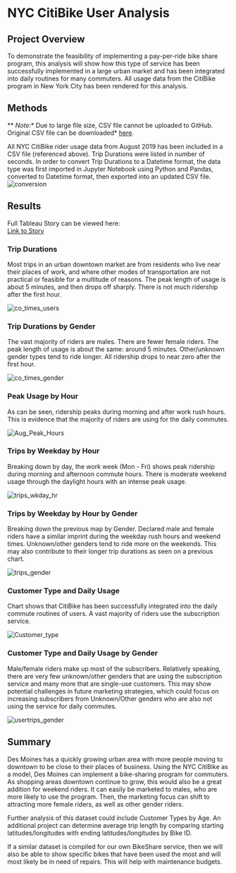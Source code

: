# NYC CitiBike User Analysis
## Project Overview
To demonstrate the feasibility of implementing a pay-per-ride bike share program, this analysis will show how this type of service has been successfully implemented in a large urban market and has been integrated into daily routines for many commuters.  All usage data from the CitiBike program in New York City has been rendered for this analysis.

## Methods
** *Note:** Due to large file size, CSV file cannot be uploaded to GitHub.  Original CSV file can be downloaded* [here](https://s3.amazonaws.com/tripdata/201908-citibike-tripdata.csv.zip).

All NYC CitiBike rider usage data from August 2019 has been included in a CSV file (referenced above).  Trip Durations were listed in number of seconds.  In order to convert Trip Durations to a Datetime format, the data type was first imported in Jupyter Notebook using Python and Pandas, converted to Datetime format, then exported into an updated CSV file.
![conversion](https://user-images.githubusercontent.com/106561880/189543266-fa08cf1d-0046-4bf1-99c5-c99801d82c11.png)


## Results
Full Tableau Story can be viewed here:  
[Link to Story](https://public.tableau.com/app/profile/matt.riley/viz/NYCCitiBikeChallenge_16628530084930/CitiBikeAnalysis)
### **Trip Durations**
Most trips in an urban downtown market are from residents who live near their places of work, and where other modes of transportation are not practical or feasible for a multitude of reasons.  The peak length of usage is about 5 minutes, and then drops off sharply.  There is not much ridership after the first hour.

![co_times_users](https://user-images.githubusercontent.com/106561880/189543275-7893d5d0-9642-4cc3-b4a3-b1c7b5ade27b.png)

### **Trip Durations by Gender**
The vast majority of riders are males.  There are fewer female riders.  The peak length of usage is about the same: around 5 minutes.  Other/unknown gender types tend to ride longer.  All ridership drops to near zero after the first hour.

![co_times_gender](https://user-images.githubusercontent.com/106561880/189543295-984a1a5b-dbfa-4e8e-ba9d-34446e7d8ce3.png)

### **Peak Usage by Hour**
As can be seen, ridership peaks during morning and after work rush hours.  This is evidence that the majority of riders are using for the daily commutes.

![Aug_Peak_Hours](https://user-images.githubusercontent.com/106561880/189543313-2887d70d-000d-464c-b34b-b42dd4912672.png)

### **Trips by Weekday by Hour**
Breaking down by day, the work week (Mon - Fri) shows peak ridership during morning and afternoon commute hours.  There is moderate weekend usage through the daylight hours with an intense peak usage.

![trips_wkday_hr](https://user-images.githubusercontent.com/106561880/189543321-348fa619-8778-45ad-8ee0-7982f77db69e.png)

### **Trips by Weekday by Hour by Gender**
Breaking down the previous map by Gender.  Declared male and female riders have a similar imprint during the weekday rush hours and weekend times.  Unknown/other genders tend to ride more on the weekends.  This may also contribute to their longer trip durations as seen on a previous chart.

![trips_gender](https://user-images.githubusercontent.com/106561880/189543333-05849a8a-d946-4c91-b78c-16afed8538f1.png)

### **Customer Type and Daily Usage**
Chart shows that CitiBike has been successfully integrated into the daily commute routines of users.  A vast majority of riders use the subscription service.

![Customer_type](https://user-images.githubusercontent.com/106561880/189543342-99519347-f5eb-4961-940f-812c52766237.png)

### **Customer Type and Daily Usage by Gender**
Male/female riders make up most of the subscribers.  Relatively speaking, there are very few unknown/other genders that are using the subscription service and many more that are single-use customers.  This may show potential challenges in future marketing strategies, which could focus on increasing subscribers from Unknown/Other genders who are also not using the service for daily commutes.

![usertrips_gender](https://user-images.githubusercontent.com/106561880/189543353-24043a25-dd1b-426a-a26b-435920037f36.png)


## Summary
Des Moines has a quickly growing urban area with more people moving to downtown to be close to their places of business.  Using the NYC CitiBike as a model, Des Moines can implement a bike-sharing program for commuters.  As shopping areas downtown continue to grow, this would also be a great addition for weekend riders.  It can easily be marketed to males, who are more likely to use the program.  Then, the marketing focus can shift to attracting more female riders, as well as other gender riders.

Further analysis of this dataset could include Customer Types by Age.  An additional project can determine average trip length by comparing starting latitudes/longitudes with ending latitudes/longitudes by Bike ID.

If a similar dataset is compiled for our own BikeShare service, then we will also be able to show specific bikes that have been used the most and will most likely be in need of repairs.  This will help with maintenance budgets.

